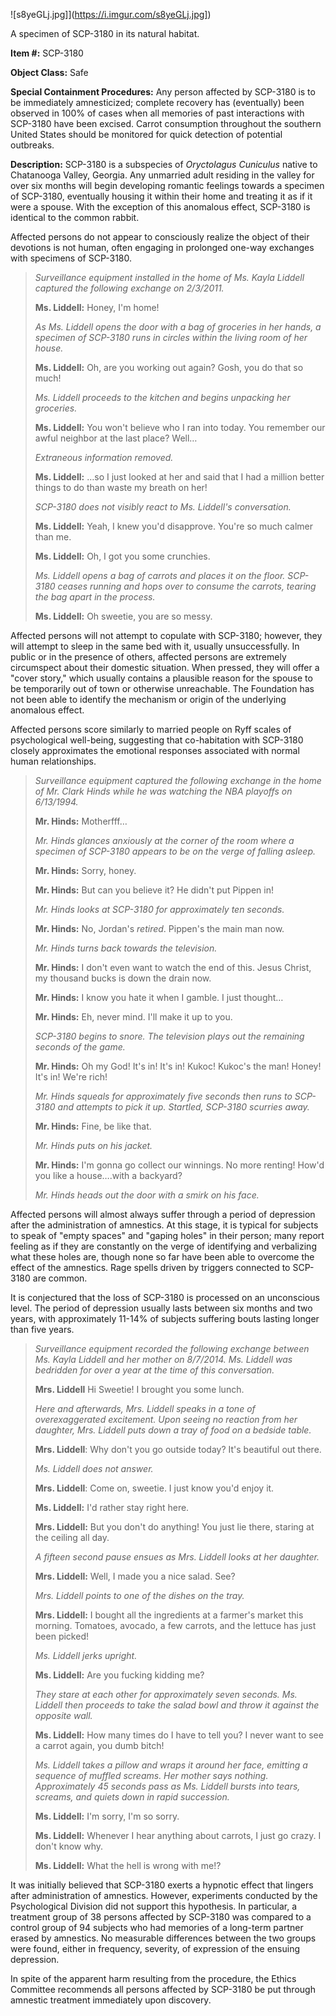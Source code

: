 ![s8yeGLj.jpg]](https://i.imgur.com/s8yeGLj.jpg])

A specimen of SCP-3180 in its natural habitat.

**Item #:** SCP-3180

**Object Class:** Safe

**Special Containment Procedures:** Any person affected by SCP-3180 is to be immediately amnesticized; complete recovery has (eventually) been observed in 100% of cases when all memories of past interactions with SCP-3180 have been excised. Carrot consumption throughout the southern United States should be monitored for quick detection of potential outbreaks.

**Description:** SCP-3180 is a subspecies of _Oryctolagus Cuniculus_ native to Chatanooga Valley, Georgia. Any unmarried adult residing in the valley for over six months will begin developing romantic feelings towards a specimen of SCP-3180, eventually housing it within their home and treating it as if it were a spouse. With the exception of this anomalous effect, SCP-3180 is identical to the common rabbit.

Affected persons do not appear to consciously realize the object of their devotions is not human, often engaging in prolonged one-way exchanges with specimens of SCP-3180.

> _Surveillance equipment installed in the home of Ms. Kayla Liddell captured the following exchange on 2/3/2011._
> 
> **Ms. Liddell:** Honey, I'm home!
> 
> _As Ms. Liddell opens the door with a bag of groceries in her hands, a specimen of SCP-3180 runs in circles within the living room of her house._
> 
> **Ms. Liddell:** Oh, are you working out again? Gosh, you do that so much!
> 
> _Ms. Liddell proceeds to the kitchen and begins unpacking her groceries._
> 
> **Ms. Liddell:** You won't believe who I ran into today. You remember our awful neighbor at the last place? Well…
> 
> _Extraneous information removed._
> 
> **Ms. Liddell:** …so I just looked at her and said that I had a million better things to do than waste my breath on her!
> 
> _SCP-3180 does not visibly react to Ms. Liddell's conversation._
> 
> **Ms. Liddell:** Yeah, I knew you'd disapprove. You're so much calmer than me.
> 
> **Ms. Liddell:** Oh, I got you some crunchies.
> 
> _Ms. Liddell opens a bag of carrots and places it on the floor. SCP-3180 ceases running and hops over to consume the carrots, tearing the bag apart in the process._
> 
> **Ms. Liddell:** Oh sweetie, you are so messy.

Affected persons will not attempt to copulate with SCP-3180; however, they will attempt to sleep in the same bed with it, usually unsuccessfully. In public or in the presence of others, affected persons are extremely circumspect about their domestic situation. When pressed, they will offer a "cover story," which usually contains a plausible reason for the spouse to be temporarily out of town or otherwise unreachable. The Foundation has not been able to identify the mechanism or origin of the underlying anomalous effect.

Affected persons score similarly to married people on Ryff scales of psychological well-being, suggesting that co-habitation with SCP-3180 closely approximates the emotional responses associated with normal human relationships.

> _Surveillance equipment captured the following exchange in the home of Mr. Clark Hinds while he was watching the NBA playoffs on 6/13/1994._
> 
> **Mr. Hinds:** Motherfff…
> 
> _Mr. Hinds glances anxiously at the corner of the room where a specimen of SCP-3180 appears to be on the verge of falling asleep._
> 
> **Mr. Hinds:** Sorry, honey.
> 
> **Mr. Hinds:** But can you believe it? He didn't put Pippen in!
> 
> _Mr. Hinds looks at SCP-3180 for approximately ten seconds._
> 
> **Mr. Hinds:** No, Jordan's _retired_. Pippen's the main man now.
> 
> _Mr. Hinds turns back towards the television._
> 
> **Mr. Hinds:** I don't even want to watch the end of this. Jesus Christ, my thousand bucks is down the drain now.
> 
> **Mr. Hinds:** I know you hate it when I gamble. I just thought…
> 
> **Mr. Hinds:** Eh, never mind. I'll make it up to you.
> 
> _SCP-3180 begins to snore. The television plays out the remaining seconds of the game._
> 
> **Mr. Hinds:** Oh my God! It's in! It's in! Kukoc! Kukoc's the man! Honey! It's in! We're rich!
> 
> _Mr. Hinds squeals for approximately five seconds then runs to SCP-3180 and attempts to pick it up. Startled, SCP-3180 scurries away._
> 
> **Mr. Hinds:** Fine, be like that.
> 
> _Mr. Hinds puts on his jacket._
> 
> **Mr. Hinds:** I'm gonna go collect our winnings. No more renting! How'd you like a house….with a backyard?
> 
> _Mr. Hinds heads out the door with a smirk on his face._

Affected persons will almost always suffer through a period of depression after the administration of amnestics. At this stage, it is typical for subjects to speak of "empty spaces" and "gaping holes" in their person; many report feeling as if they are constantly on the verge of identifying and verbalizing what these holes are, though none so far have been able to overcome the effect of the amnestics. Rage spells driven by triggers connected to SCP-3180 are common.

It is conjectured that the loss of SCP-3180 is processed on an unconscious level. The period of depression usually lasts between six months and two years, with approximately 11-14% of subjects suffering bouts lasting longer than five years.

> _Surveillance equipment recorded the following exchange between Ms. Kayla Liddell and her mother on 8/7/2014. Ms. Liddell was bedridden for over a year at the time of this conversation._
> 
> **Mrs. Liddell** Hi Sweetie! I brought you some lunch.
> 
> _Here and afterwards, Mrs. Liddell speaks in a tone of overexaggerated excitement. Upon seeing no reaction from her daughter, Mrs. Liddell puts down a tray of food on a bedside table._
> 
> **Mrs. Liddell**: Why don't you go outside today? It's beautiful out there.  
>   
> _Ms. Liddell does not answer._
> 
> **Mrs. Liddell**: Come on, sweetie. I just know you'd enjoy it.  
>   
> **Ms. Liddell:** I'd rather stay right here.  
>   
> **Mrs. Liddell:** But you don't do anything! You just lie there, staring at the ceiling all day.
> 
> _A fifteen second pause ensues as Mrs. Liddell looks at her daughter._
> 
> **Mrs. Liddell:** Well, I made you a nice salad. See?
> 
> _Mrs. Liddell points to one of the dishes on the tray._
> 
> **Mrs. Liddell:** I bought all the ingredients at a farmer's market this morning. Tomatoes, avocado, a few carrots, and the lettuce has just been picked!
> 
> _Ms. Liddell jerks upright._
> 
> **Ms. Liddell:** Are you fucking kidding me?
> 
> _They stare at each other for approximately seven seconds. Ms. Liddell then proceeds to take the salad bowl and throw it against the opposite wall._
> 
> **Ms. Liddell:** How many times do I have to tell you? I never want to see a carrot again, you dumb bitch!
> 
> _Ms. Liddell takes a pillow and wraps it around her face, emitting a sequence of muffled screams. Her mother says nothing. Approximately 45 seconds pass as Ms. Liddell bursts into tears, screams, and quiets down in rapid succession._
> 
> **Ms. Liddell:** I'm sorry, I'm so sorry.
> 
> **Ms. Liddell:** Whenever I hear anything about carrots, I just go crazy. I don't know why.
> 
> **Ms. Liddell:** What the hell is wrong with me!?

It was initially believed that SCP-3180 exerts a hypnotic effect that lingers after administration of amnestics. However, experiments conducted by the Psychological Division did not support this hypothesis. In particular, a treatment group of 38 persons affected by SCP-3180 was compared to a control group of 94 subjects who had memories of a long-term partner erased by amnestics. No measurable differences between the two groups were found, either in frequency, severity, of expression of the ensuing depression.

In spite of the apparent harm resulting from the procedure, the Ethics Committee recommends all persons affected by SCP-3180 be put through amnestic treatment immediately upon discovery.
